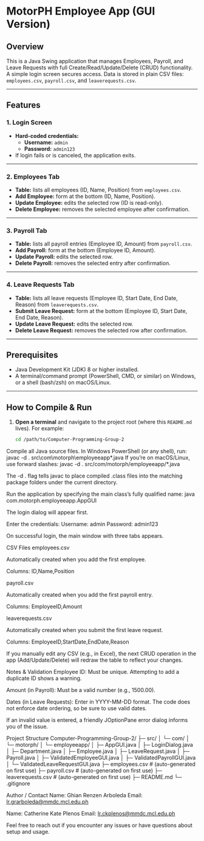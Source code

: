 # MotorPH Employee App (GUI Version)

## Overview
This is a Java Swing application that manages Employees, Payroll, and Leave Requests with full Create/Read/Update/Delete (CRUD) functionality. A simple login screen secures access. Data is stored in plain CSV files: `employees.csv`, `payroll.csv`, and `leaverequests.csv`.

---

## Features

### 1. Login Screen
- **Hard-coded credentials:**
  - **Username:** `admin`
  - **Password:** `admin123`
- If login fails or is canceled, the application exits.

---

### 2. Employees Tab
- **Table:** lists all employees (ID, Name, Position) from `employees.csv`.
- **Add Employee:** form at the bottom (ID, Name, Position).
- **Update Employee:** edits the selected row (ID is read-only).
- **Delete Employee:** removes the selected employee after confirmation.

---

### 3. Payroll Tab
- **Table:** lists all payroll entries (Employee ID, Amount) from `payroll.csv`.
- **Add Payroll:** form at the bottom (Employee ID, Amount).
- **Update Payroll:** edits the selected row.
- **Delete Payroll:** removes the selected entry after confirmation.

---

### 4. Leave Requests Tab
- **Table:** lists all leave requests (Employee ID, Start Date, End Date, Reason) from `leaverequests.csv`.
- **Submit Leave Request:** form at the bottom (Employee ID, Start Date, End Date, Reason).
- **Update Leave Request:** edits the selected row.
- **Delete Leave Request:** removes the selected row after confirmation.

---

## Prerequisites
- Java Development Kit (JDK) 8 or higher installed.  
- A terminal/command prompt (PowerShell, CMD, or similar) on Windows, or a shell (bash/zsh) on macOS/Linux.

---

## How to Compile & Run

1. **Open a terminal** and navigate to the project root (where this `README.md` lives). For example:
   ```bash
   cd /path/to/Computer-Programming-Group-2


Compile all Java source files. In Windows PowerShell (or any shell), run:
javac -d . src\com\motorph\employeeapp*.java
If you’re on macOS/Linux, use forward slashes:
javac -d . src/com/motorph/employeeapp/*.java

The -d . flag tells javac to place compiled .class files into the matching package folders under the current directory.

Run the application by specifying the main class’s fully qualified name:
java com.motorph.employeeapp.AppGUI

The login dialog will appear first.

Enter the credentials:
Username: admin
Password: admin123

On successful login, the main window with three tabs appears.

CSV Files
employees.csv

Automatically created when you add the first employee.

Columns: ID,Name,Position

payroll.csv

Automatically created when you add the first payroll entry.

Columns: EmployeeID,Amount

leaverequests.csv

Automatically created when you submit the first leave request.

Columns: EmployeeID,StartDate,EndDate,Reason

If you manually edit any CSV (e.g., in Excel), the next CRUD operation in the app (Add/Update/Delete) will redraw the table to reflect your changes.

Notes & Validation
Employee ID: Must be unique. Attempting to add a duplicate ID shows a warning.

Amount (in Payroll): Must be a valid number (e.g., 1500.00).

Dates (in Leave Requests): Enter in YYYY-MM-DD format. The code does not enforce date ordering, so be sure to use valid dates.

If an invalid value is entered, a friendly JOptionPane error dialog informs you of the issue.

Project Structure
Computer-Programming-Group-2/
├─ src/
│ └─ com/
│ └─ motorph/
│ └─ employeeapp/
│ ├─ AppGUI.java
│ ├─ LoginDialog.java
│ ├─ Department.java
│ ├─ Employee.java
│ ├─ LeaveRequest.java
│ ├─ Payroll.java
│ ├─ ValidatedEmployeeGUI.java
│ ├─ ValidatedPayrollGUI.java
│ └─ ValidatedLeaveRequestGUI.java
├─ employees.csv # (auto-generated on first use)
├─ payroll.csv # (auto-generated on first use)
├─ leaverequests.csv # (auto-generated on first use)
├─ README.md
└─ .gitignore

Author / Contact
Name: Ghian Renzen Arboleda
Email: lr.grarboleda@mmdc.mcl.edu.ph

Name: Catherine Kate Plenos
Email: lr.ckplenos@mmdc.mcl.edu.ph

Feel free to reach out if you encounter any issues or have questions about setup and usage.